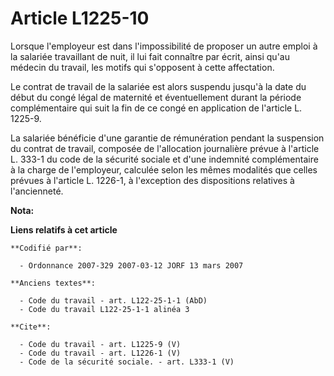 # Article L1225-10

Lorsque l'employeur est dans l'impossibilité de proposer un autre emploi à la salariée travaillant de nuit, il lui fait
connaître par écrit, ainsi qu'au médecin du travail, les motifs qui s'opposent à cette affectation. 

Le contrat de travail de la salariée est alors suspendu jusqu'à la date du début du congé légal de maternité et
éventuellement durant la période complémentaire qui suit la fin de ce congé en application de l'article L. 1225-9. 

La salariée bénéficie d'une garantie de rémunération pendant la suspension du contrat de travail, composée de l'allocation
journalière prévue à l'article L. 333-1 du code de la sécurité sociale et d'une indemnité complémentaire à la charge de
l'employeur, calculée selon les mêmes modalités que celles prévues à l'article L. 1226-1, à l'exception des dispositions
relatives à l'ancienneté.

**Nota:**



**Liens relatifs à cet article**

	**Codifié par**:

	  - Ordonnance 2007-329 2007-03-12 JORF 13 mars 2007

	**Anciens textes**:

	  - Code du travail - art. L122-25-1-1 (AbD)
	  - Code du travail L122-25-1-1 alinéa 3

	**Cite**:

	  - Code du travail - art. L1225-9 (V)
	  - Code du travail - art. L1226-1 (V)
	  - Code de la sécurité sociale. - art. L333-1 (V)
